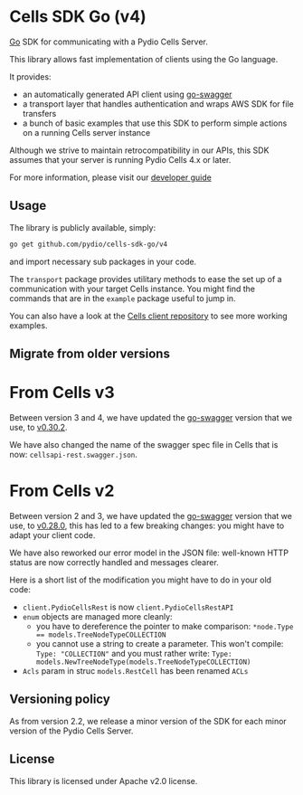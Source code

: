 # Cells SDK Go (v4)

[Go](https://golang.org/) SDK for communicating with a Pydio Cells Server.

This library allows fast implementation of clients using the Go language. 

It provides:

- an automatically generated API client using [go-swagger](https://github.com/go-swagger/go-swagger)
- a transport layer that handles authentication and wraps AWS SDK for file transfers
- a bunch of basic examples that use this SDK to perform simple actions on a running Cells server instance

Although we strive to maintain retrocompatibility in our APIs, this SDK assumes that your server is running Pydio Cells 4.x or later.

For more information, please visit our [developer guide](https://pydio.com/en/docs/developer-guide)

## Usage

The library is publicly available, simply:

```sh
go get github.com/pydio/cells-sdk-go/v4 
```

and import necessary sub packages in your code.

The `transport` package provides utilitary methods to ease the set up of a communication with your target Cells instance. You might find the commands that are in the `example` package useful to jump in.

You can also have a look at the [Cells client repository](https://github.com/pydio/cells-client) to see more working examples.

## Migrate from older versions

# From Cells v3

Between version 3 and 4, we have updated the [go-swagger](https://github.com/go-swagger/go-swagger) version that we use, to [v0.30.2](https://github.com/go-swagger/go-swagger/releases/tag/v0.30.2).

We have also changed the name of the swagger spec file in Cells that is now: `cellsapi-rest.swagger.json`.

# From Cells v2

Between version 2 and 3, we have updated the [go-swagger](https://github.com/go-swagger/go-swagger) version that we use, to [v0.28.0](https://github.com/go-swagger/go-swagger/releases/tag/v0.28.0), this has led to a few breaking changes: you might have to adapt your client code.

We have also reworked our error model in the JSON file: well-known HTTP status are now correctly handled and messages clearer.

Here is a short list of the modification you might have to do in your old code:

- `client.PydioCellsRest` is now `client.PydioCellsRestAPI`
- `enum` objects are managed more cleanly:
  - you have to dereference the pointer to make comparison: `*node.Type == models.TreeNodeTypeCOLLECTION`
  - you cannot use a string to create a parameter. This won't compile: `Type: "COLLECTION"` and you must rather write: `Type: models.NewTreeNodeType(models.TreeNodeTypeCOLLECTION)`
- `Acls` param in struc `models.RestCell` has been renamed `ACLs`

## Versioning policy

As from version 2.2, we release a minor version of the SDK for each minor version of the Pydio Cells Server.

## License

This library is licensed under Apache v2.0 license.